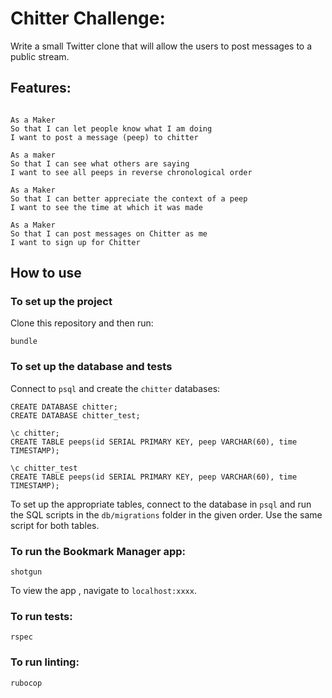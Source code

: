 Chitter Challenge:
=================

Write a small Twitter clone that will allow the users to post messages to a public stream.

Features:
-------

```

As a Maker
So that I can let people know what I am doing  
I want to post a message (peep) to chitter

As a maker
So that I can see what others are saying  
I want to see all peeps in reverse chronological order

As a Maker
So that I can better appreciate the context of a peep
I want to see the time at which it was made

As a Maker
So that I can post messages on Chitter as me
I want to sign up for Chitter

```


## How to use

### To set up the project

Clone this repository and then run:

```
bundle
```

### To set up the database and tests

Connect to `psql` and create the `chitter` databases:

```
CREATE DATABASE chitter;
CREATE DATABASE chitter_test;

\c chitter;
CREATE TABLE peeps(id SERIAL PRIMARY KEY, peep VARCHAR(60), time TIMESTAMP);

\c chitter_test
CREATE TABLE peeps(id SERIAL PRIMARY KEY, peep VARCHAR(60), time TIMESTAMP);

```

To set up the appropriate tables, connect to the database in `psql` and run the SQL scripts in the `db/migrations` folder in the given order. Use the same script for both tables.

### To run the Bookmark Manager app:

```
shotgun
```

To view the app , navigate to `localhost:xxxx`.

### To run tests:

```
rspec
```

### To run linting:

```
rubocop
```

<!-- Technical Approach:
-----

In this unit, you integrated a database into Bookmark Manager using the `PG` gem and `SQL` queries. You can continue to use this approach when building Chitter Challenge.

If you'd like more technical challenge now, try using an [Object Relational Mapper](https://en.wikipedia.org/wiki/Object-relational_mapping) as the database interface.

Some useful resources:
**DataMapper**
- [DataMapper ORM](https://datamapper.org/)
- [Sinatra, PostgreSQL & DataMapper recipe](http://recipes.sinatrarb.com/p/databases/postgresql-datamapper)

**ActiveRecord**
- [ActiveRecord ORM](https://guides.rubyonrails.org/active_record_basics.html)
- [Sinatra, PostgreSQL & ActiveRecord recipe](http://recipes.sinatrarb.com/p/databases/postgresql-activerecord?#article)

Notes on functionality:
------

* You don't have to be logged in to see the peeps.
* Makers sign up to chitter with their email, password, name and a username (e.g. samm@makersacademy.com, password123, Sam Morgan, sjmog).
* The username and email are unique.
* Peeps (posts to chitter) have the name of the maker and their user handle.
* Your README should indicate the technologies used, and give instructions on how to install and run the tests. -->
